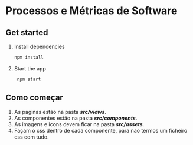 # Processos e Métricas de Software

## Get started
1. Install dependencies
   ```bash
   npm install
   ```
2. Start the app
   ```bash
    npm start
   ```

## Como começar

1. As paginas estão na pasta ***src/views***.
2. As componentes estão na pasta ***src/components***.
3. As imagens e icons devem ficar na pasta ***src/assets***.
4. Façam o css dentro de cada componente, para nao termos um ficheiro css com tudo. 

